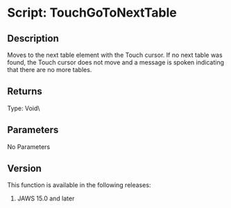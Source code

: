 # Script: TouchGoToNextTable

## Description

Moves to the next table element with the Touch cursor. If no next table
was found, the Touch cursor does not move and a message is spoken
indicating that there are no more tables.

## Returns

Type: Void\

## Parameters

No Parameters

## Version

This function is available in the following releases:

1.  JAWS 15.0 and later
